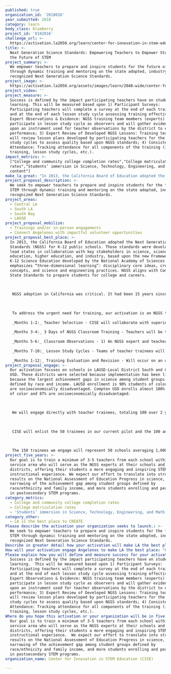 ```yaml
---
published: true
organization_id: '2018016'
year_submitted: 2018
category: learn
body_class: blueberry
project_id: '8102016'
challenge_url: >-
  https://activation.la2050.org/learn/center-for-innovation-in-stem-education-cise/
title: >-
  Next Generation Science Standards: Empowering Teachers to Empower Students for
  the Future of STEM
project_summary: >-
  We empower teachers to prepare and inspire students for the future of STEM
  through dynamic training and mentoring on the state adopted, industry
  recognized Next Generation Science Standards.
project_image: >-
  https://activation.la2050.org/assets/images/learn/2048-wide/center-for-innovation-in-stem-education-cise.jpg
project_video: ''
project_measure: >-
  Success is defined by the impact participating teachers have on student
  learning. This will be measured based upon 1) Participant Surveys:
  Participating teachers will complete a survey at the end of each training day
  and at the end of each lesson study cycle assessing training effectiveness; 2)
  Expert Observations & Evidence: NGSS training team members (experts) will
  participate in lesson study cycle as observers and will gather evidence based
  upon an instrument used for teacher observations by the district to evaluate
  performance; 3) Expert Review of Developed NGSS Lessons: Training team experts
  will review lesson plans developed by participating teachers for the lesson
  study cycles to assess quality based upon NGSS standards; 4) Consistent
  Attendance: Tracking attendance for all components of the training (in-person
  training, lesson study cycles, etc.).
impact_metrics: >-
  ["College and community college completion rates","College matriculation
  rates","Students’ immersion in Science, Technology, Engineering, and Math
  content"]
make_la_great: "In 2013, the California Board of Education adopted the Next Generation Science Standards (NGSS) for K-12 public schools. Those standards were developed by 26 lead states in collaboration with key stakeholders in science, science education, higher education, and industry, based upon the new Framework for K-12 Science Education developed by the National Academy of Sciences. NGSS emphasizes “three-dimensional learning”: disciplinary core ideas, crosscutting concepts, and science and engineering practices. NGSS aligns with Common Core State Standards to prepare students for college and careers. \r\n \r\n \r\n \r\n NGSS adoption in California was critical. It had been 15 years since standards were revised, despite numerous advances in the field of science and the innovation driven economy. However, implementation has been uneven with limited teacher training. LA simply cannot be the best place to learn if our science teachers are not given the skills to prepare our students for the future of STEM. Students will not be prepared for college, careers and citizenship unless teachers set the right expectations and goals. Improved science standards will inspire students to pursue STEM in higher education and prepare them for the rigors of college, lifting our higher education completion rates and time to completion. In turn, employers can hire workers with strong science-based skills—including specific content areas but also skills such as critical thinking and inquiry-based problem solving.\r\n \r\n \r\n \r\n To address the urgent need for training, our activation is an NGSS training that includes a dynamic combination of classroom training, real-time feedback, and group collaboration. It will be rolled out to teachers in LAUSD-Local District South (includes San Pedro, Lomita, Gardena, South LA, South Central LA) and Compton USD. We will train two cohorts of 50 teachers (100 total) in two years. The program will be rolled out according to the following timeline each year:\r\n \r\n _Months 1-2:_ Teacher Selection - CISE will collaborate with superintendents and STEM coordinators to identify which schools will most benefit from training. Principals at selected schools will recommend 2-3 K-9 teachers.\r\n \r\n _Months 3-4:_ 3 Days of NGSS Classroom Training - Teachers will be trained on the conceptual and instructional shifts from the current standards. They will learn the 3 dimensions of NGSS, analyze lesson plans, and break down the new performance expectations. \r\n \r\n _Months 5-6:_ Classroom Observations - 1) An NGSS expert and teacher will meet in advance to agree on the observation focus and review the lesson plan; 2) The NGSS expert will observe and document evidence of good teaching practices; 3) Formal feedback will be provided.\r\n \r\n _Months 7-10:_ Lesson Study Cycles - Teams of teacher trainees will engage in collaborative planning-teaching-observation of learning, followed by lesson evaluation and refinement.\r\n \r\n _Months 1-12:_ Training Evaluation and Revision - Will occur on an ongoing basis (details in #12)."
project_proposal_description: >-
  We seek to empower teachers to prepare and inspire students for the future of
  STEM through dynamic training and mentoring on the state adopted, industry
  recognized Next Generation Science Standards.
project_areas:
  - Central LA
  - South LA
  - South Bay
  - LAUSD
project_proposal_mobilize:
  - Trainings and/or in-person engagements
  - Connect Angelenos with impactful volunteer opportunities
project_proposal_best_place: >-
  In 2013, the California Board of Education adopted the Next Generation Science
  Standards (NGSS) for K-12 public schools. Those standards were developed by 26
  lead states in collaboration with key stakeholders in science, science
  education, higher education, and industry, based upon the new Framework for
  K-12 Science Education developed by the National Academy of Sciences. NGSS
  emphasizes “three-dimensional learning”: disciplinary core ideas, crosscutting
  concepts, and science and engineering practices. NGSS aligns with Common Core
  State Standards to prepare students for college and careers. 
   
   
   
   NGSS adoption in California was critical. It had been 15 years since standards were revised, despite numerous advances in the field of science and the innovation driven economy. However, implementation has been uneven with limited teacher training. LA simply cannot be the best place to learn if our science teachers are not given the skills to prepare our students for the future of STEM. Students will not be prepared for college, careers and citizenship unless teachers set the right expectations and goals. Improved science standards will inspire students to pursue STEM in higher education and prepare them for the rigors of college, lifting our higher education completion rates and time to completion. In turn, employers can hire workers with strong science-based skills—including specific content areas but also skills such as critical thinking and inquiry-based problem solving.
   
   
   
   To address the urgent need for training, our activation is an NGSS training that includes a dynamic combination of classroom training, real-time feedback, and group collaboration. It will be rolled out to teachers in LAUSD-Local District South (includes San Pedro, Lomita, Gardena, South LA, South Central LA) and Compton USD. We will train two cohorts of 50 teachers (100 total) in two years. The program will be rolled out according to the following timeline each year:
   
   _Months 1-2:_ Teacher Selection - CISE will collaborate with superintendents and STEM coordinators to identify which schools will most benefit from training. Principals at selected schools will recommend 2-3 K-9 teachers.
   
   _Months 3-4:_ 3 Days of NGSS Classroom Training - Teachers will be trained on the conceptual and instructional shifts from the current standards. They will learn the 3 dimensions of NGSS, analyze lesson plans, and break down the new performance expectations. 
   
   _Months 5-6:_ Classroom Observations - 1) An NGSS expert and teacher will meet in advance to agree on the observation focus and review the lesson plan; 2) The NGSS expert will observe and document evidence of good teaching practices; 3) Formal feedback will be provided.
   
   _Months 7-10:_ Lesson Study Cycles - Teams of teacher trainees will engage in collaborative planning-teaching-observation of learning, followed by lesson evaluation and refinement.
   
   _Months 1-12:_ Training Evaluation and Revision - Will occur on an ongoing basis (details in #12).
project_proposal_engage: >-
  Our activation focuses on schools in LAUSD-Local District South and Compton
  USD. These districts were selected because implementation has been limited and
  because the largest achievement gaps in science among student groups are
  defined by race and income. LAUSD enrollment is 90% students of color and 80%
  are socioeconomically disadvantaged. Compton USD enrolls almost 100% students
  of color and 87% are socioeconomically disadvantaged. 
   
   
   
   We will engage directly with teacher trainees, totaling 100 over 2 years. In turn, these teachers will engage their students as they become more effective and inspiring teachers. CISE will also give our teacher trainees strategies and tools to engage parents. Examples include at a minimum keeping parents informed about the shift to NGSS and at most enlisting parents to volunteer in and outside of the classroom to help with NGSS-based science projects.
   
   
   
   CISE will enlist the 50 trainees in our current pilot and the 100 additional trainees to become NGSS experts at their schools that mentor fellow teachers. NGSS experts will provide guidance to these 150 teachers as they help their fellow teachers learn the new standards.
   
   
   
   The 150 trainees we engage will represent 50 schools averaging 1,000 students. With those trainees engaging their fellow teachers on the new standards, 50,000 students will be touched directly or indirectly by our effort. With our push to keep all parents informed at a minimum, we will touch well over 100,000 Angelenos.
project_five_years: >-
  Our goal is to train a minimum of 3-5 teachers from each school within our
  service area who will serve as the NGSS experts at their schools and
  districts, offering their students a more engaging and inspiring STEM
  instructional experience. We expect our effort to translate into stronger
  results on the National Assessment of Education Progress in science, a
  narrowing of the achievement gap among student groups defined by
  race/ethnicity and family income, and more students enrolling and persisting
  in postsecondary STEM programs.
category_metrics:
  - College and community college completion rates
  - College matriculation rates
  - 'Students’ immersion in Science, Technology, Engineering, and Math content'
category_other:
  - LA is the best place to CREATE
Please describe the activation your organization seeks to launch.: >-
  We seek to empower teachers to prepare and inspire students for the future of
  STEM through dynamic training and mentoring on the state adopted, industry
  recognized Next Generation Science Standards.
Describe in greater detail how your activation will make LA the best place?: "In 2013, the California Board of Education adopted the Next Generation Science Standards (NGSS) for K-12 public schools.  Those standards were developed by 26 lead states in collaboration with key stakeholders in science, science education, higher education, and industry, based upon the new Framework for K-12 Science Education developed by the National Academy of Sciences.  NGSS emphasizes “three-dimensional learning”: disciplinary core ideas, crosscutting concepts, and science and engineering practices.  NGSS aligns with Common Core State Standards to prepare students for college and careers. \r\n\r\nNGSS adoption in California was critical.  It had been 15 years since standards were revised, despite numerous advances in the field of science and the innovation driven economy.  However, implementation has been uneven with limited teacher training.   LA simply cannot be the best place to learn if our science teachers are not given the skills to prepare our students for the future of STEM.  Students will not be prepared for college, careers and citizenship unless teachers set the right expectations and goals.  Improved science standards will inspire students to pursue STEM in higher education and prepare them for the rigors of college, lifting our higher education completion rates and time to completion. In turn, employers can hire workers with strong science-based skills—including specific content areas but also skills such as critical thinking and inquiry-based problem solving.\r\n\r\nTo address the urgent need for training, our activation is an NGSS training that includes a dynamic combination of classroom training, real-time feedback, and group collaboration.  It will be rolled out to teachers in LAUSD-Local District South (includes San Pedro, Lomita, Gardena, South LA, South Central LA) and Compton USD.  We will train two cohorts of 50 teachers (100 total) in two years.  The program will be rolled out according to the following timeline each year:\r\nMonths 1-2: Teacher Selection - CISE will collaborate with superintendents and STEM coordinators to identify which schools will most benefit from training.  Principals at selected schools will recommend 2-3 K-9 teachers.\r\nMonths 3-4: 3 Days of NGSS Classroom Training - Teachers will be trained on the conceptual and instructional shifts from the current standards.  They will learn the 3 dimensions of NGSS, analyze lesson plans, and break down the new performance expectations. \r\nMonths 5-6: Classroom Observations - 1) An NGSS expert and teacher will meet in advance to agree on the observation focus and review the lesson plan; 2) The NGSS expert will observe and document evidence of good teaching practices; 3) Formal feedback will be provided.\r\nMonths 7-10: Lesson Study Cycles - Teams of teacher trainees will engage in collaborative planning-teaching-observation of learning, followed by lesson evaluation and refinement.\r\nMonths 1-12: Training Evaluation and Revision - Will occur on an ongoing basis (details in #12).\r\n"
How will your activation engage Angelenos to make LA the best place: "Our activation focuses on schools in LAUSD-Local District South and Compton USD.  These districts were selected because implementation has been limited and because the largest achievement gaps in science among student groups are defined by race and income. LAUSD enrollment is 90% students of color and 80% are socioeconomically disadvantaged.  Compton USD enrolls almost 100% students of color and 87% are socioeconomically disadvantaged.  \r\n\r\nWe will engage directly with teacher trainees, totaling 100 over 2 years.  In turn, these teachers will engage their students as they become more effective and inspiring teachers.  CISE will also give our teacher trainees strategies and tools to engage parents.  Examples include at a minimum keeping parents informed about the shift to NGSS and at most enlisting parents to volunteer in and outside of the classroom to help with NGSS-based science projects.\r\n\r\nCISE will enlist the 50 trainees in our current pilot and the 100 additional trainees to become NGSS experts at their schools that mentor fellow teachers.  NGSS experts will provide guidance to these 150 teachers as they help their fellow teachers learn the new standards.\r\n\r\nThe 150 trainees we engage will represent 50 schools averaging 1,000 students.  With those trainees engaging their fellow teachers on the new standards, 50,000 students will be touched directly or indirectly by our effort.  With our push to keep all parents informed at a minimum, we will touch well over 100,000 Angelenos."
Please explain how you will define and measure success for your activation.: >-
  Success is defined by the impact participating teachers have on student
  learning.  This will be measured based upon 1) Participant Surveys:
  Participating teachers will complete a survey at the end of each training day
  and at the end of each lesson study cycle assessing training effectiveness; 2)
  Expert Observations & Evidence: NGSS training team members (experts) will
  participate in lesson study cycle as observers and will gather evidence based
  upon an instrument used for teacher observations by the district to evaluate
  performance; 3) Expert Review of Developed NGSS Lessons: Training team experts
  will review lesson plans developed by participating teachers for the lesson
  study cycles to assess quality based upon NGSS standards; 4) Consistent
  Attendance: Tracking attendance for all components of the training (in-person
  training, lesson study cycles, etc.).
Where do you hope this activation or your organization will be in five years?: >-
  Our goal is to train a minimum of 3-5 teachers from each school within our
  service area who will serve as the NGSS experts at their schools and
  districts, offering their students a more engaging and inspiring STEM
  instructional experience.  We expect our effort to translate into stronger
  results on the National Assessment of Education Progress in science, a
  narrowing of the achievement gap among student groups defined by
  race/ethnicity and family income, and more students enrolling and persisting
  in postsecondary STEM programs.
organization_name: Center for Innovation in STEM Education (CISE)

---
```

